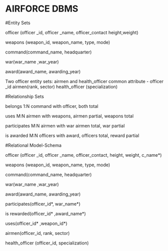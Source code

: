 # AIRFORCE DBMS

#Entity Sets

officer (officer _id, officer _name, officer_contact height,weight)

weapons (weapon_id, weapon_name, type, mode) 

command(command_name, headquarter)

war(war_name ,war_year)

award(award_name, awarding_year)

Two officer entity sets:  airmen and health_officer
	common attribute - officer _id
	airmen(rank, sector)
	health_officer (specialization)
  
  
#Relationship Sets

belongs  1:N command with officer, both total

uses M:N airmen with weapons, airmen partial, weapons total

participates M:N airmen with war airmen total, war partial

is awarded  M:N officers with award, officers total, reward partial


#Relational Model-Schema

officer (officer _id, officer _name, officer_contact, height, weight, c_name*)

weapons (weapon_id, weapon_name, type, mode)

command(command_name, headquarter)

war(war_name ,war_year)

award(award_name, awarding_year)

participates(officer_id*, war_name*)

is rewarded(officer_id* ,award_name*)

uses(officer_id* ,weapon_id*)

airmen(officer_id, rank, sector)

health_officer (officer_id, specialization)






	
	
		
	







